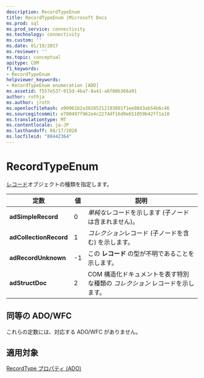 ```yaml
---
description: RecordTypeEnum
title: RecordTypeEnum |Microsoft Docs
ms.prod: sql
ms.prod_service: connectivity
ms.technology: connectivity
ms.custom: ''
ms.date: 01/19/2017
ms.reviewer: ''
ms.topic: conceptual
apitype: COM
f1_keywords:
- RecordTypeEnum
helpviewer_keywords:
- RecordTypeEnum enumeration [ADO]
ms.assetid: f557e537-015d-4ba7-8a41-a6f00b366a91
author: rothja
ms.author: jroth
ms.openlocfilehash: e90961b2a30285212193801f1ee08d3ab54b6c46
ms.sourcegitcommit: e700497f962e4c2274df16d9e651059b42ff1a10
ms.translationtype: MT
ms.contentlocale: ja-JP
ms.lasthandoff: 08/17/2020
ms.locfileid: "88442364"
---
```

# <a name="recordtypeenum"></a>RecordTypeEnum
[レコード](../../../ado/reference/ado-api/record-object-ado.md)オブジェクトの種類を指定します。  
  
|定数|値|説明|  
|--------------|-----------|-----------------|  
|**adSimpleRecord**|0|*単純な*レコードを示します (子ノードは含まれません)。|  
|**adCollectionRecord**|1|*コレクション*レコード (子ノードを含む) を示します。|  
|**adRecordUnknown**|-1|この **レコード** の型が不明であることを示します。|  
|**adStructDoc**|2|COM 構造化ドキュメントを表す特別な種類の *コレクション* レコードを示します。|  
  
## <a name="adowfc-equivalent"></a>同等の ADO/WFC  
 これらの定数には、対応する ADO/WFC がありません。  
  
## <a name="applies-to"></a>適用対象  
 [RecordType プロパティ (ADO)](../../../ado/reference/ado-api/recordtype-property-ado.md)
